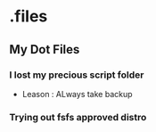 # .files
## My Dot Files
### I lost my precious script folder
* Leason : ALways take backup
### Trying out fsfs approved distro
